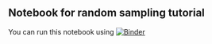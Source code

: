 ## Notebook for random sampling tutorial
You can run this notebook using [![Binder](https://mybinder.org/badge_logo.svg)](https://mybinder.org/v2/gh/aledberg/randomsample/main?filepath=randomsample.ipynb)
